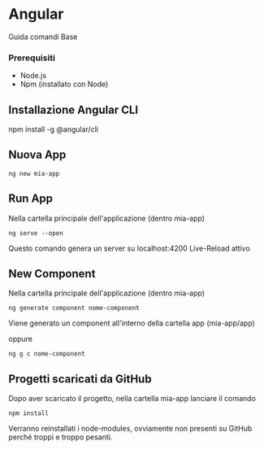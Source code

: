 # Angular
Guida comandi Base
### Prerequisiti
- Node.js
- Npm (installato con Node)

## Installazione Angular CLI
npm install -g @angular/cli

## Nuova App
```
ng new mia-app
```
## Run App
Nella cartella principale dell'applicazione (dentro mia-app)
```
ng serve --open
```
Questo comando genera un server su localhost:4200
Live-Reload attivo

## New Component
Nella cartella principale dell'applicazione (dentro mia-app)
```
ng generate component nome-component
```
Viene generato un component all'interno della cartella app (mia-app/app)

oppure
```
ng g c nome-component
```

## Progetti scaricati da GitHub
Dopo aver scaricato il progetto, nella cartella mia-app lanciare il comando
```
npm install
```
Verranno reinstallati i node-modules, ovviamente non presenti su GitHub perché troppi e troppo pesanti.